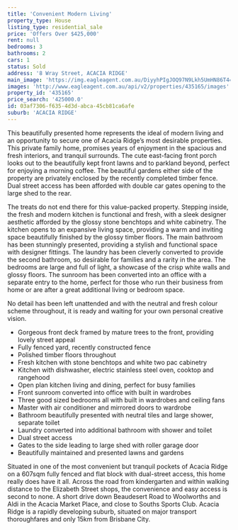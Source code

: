 ```yaml
---
title: 'Convenient Modern Living'
property_type: House
listing_type: residential_sale
price: 'Offers Over $425,000'
rent: null
bedrooms: 3
bathrooms: 2
cars: 1
status: Sold
address: '8 Wray Street, ACACIA RIDGE'
main_image: 'https://img.eagleagent.com.au/DiyyhPIgJOQ97N9Lkh5UmHN86T4=/1280x854/smart/https://s3-us-west-2.amazonaws.com/eagleagent-orig/images/6821218/125498106-image-M.jpg'
images: 'http://www.eagleagent.com.au/api/v2/properties/435165/images'
property_id: '435165'
price_search: '425000.0'
id: 03af7306-f635-4d3d-abca-45cb81ca6afe
suburb: 'ACACIA RIDGE'
---
```

This beautifully presented home represents the ideal of modern living and an opportunity to secure one of Acacia Ridge’s most desirable properties. This private family home, promises years of enjoyment in the spacious and fresh interiors, and tranquil surrounds. The cute east-facing front porch looks out to the beautifully kept front lawns and to parkland beyond, perfect for enjoying a morning coffee. The beautiful gardens either side of the property are privately enclosed by the recently completed timber fence. Dual street access has been afforded with double car gates opening to the large shed to the rear.

The treats do not end there for this value-packed property. Stepping inside, the fresh and modern kitchen is functional and fresh, with a sleek designer aesthetic afforded by the glossy stone benchtops and white cabinetry. The kitchen opens to an expansive living space, providing a warm and inviting space beautifully finished by the glossy timber floors. The main bathroom has been stunningly presented, providing a stylish and functional space with designer fittings. The laundry has been cleverly converted to provide the second bathroom, so desirable for families and a rarity in the area. The bedrooms are large and full of light, a showcase of the crisp white walls and glossy floors. The sunroom has been converted into an office with a separate entry to the home, perfect for those who run their business from home or are after a great additional living or bedroom space.

No detail has been left unattended and with the neutral and fresh colour scheme throughout, it is ready and waiting for your own personal creative vision.

*  Gorgeous front deck framed by mature trees to the front, providing lovely street appeal
*  Fully fenced yard, recently constructed fence
*  Polished timber floors throughout
*  Fresh kitchen with stone benchtops and white two pac cabinetry
*  Kitchen with dishwasher, electric stainless steel oven, cooktop and rangehood
*  Open plan kitchen living and dining, perfect for busy families
*  Front sunroom converted into office with built in wardrobes
*  Three good sized bedrooms all with built in wardrobes and ceiling fans
*  Master with air conditioner and mirrored doors to wardrobe
*  Bathroom beautifully presented with neutral tiles and large shower, separate toilet
*  Laundry converted into additional bathroom with shower and toilet
*  Dual street access
*  Gates to the side leading to large shed with roller garage door
*  Beautifully maintained and presented lawns and gardens

Situated in one of the most convenient but tranquil pockets of Acacia Ridge on a 607sqm fully fenced and flat block with dual-street access, this home really does have it all. Across the road from kindergarten and within walking distance to the Elizabeth Street shops, the convenience and easy access is second to none. A short drive down Beaudesert Road to Woolworths and Aldi in the Acacia Market Place, and close to Souths Sports Club. Acacia Ridge is a rapidly developing suburb, situated on major transport thoroughfares and only 15km from Brisbane City.